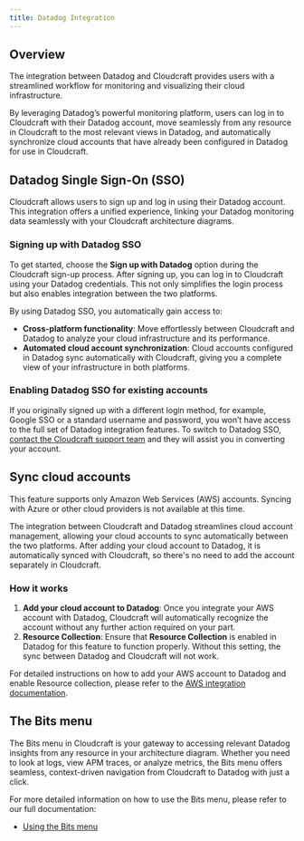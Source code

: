 ```yaml
---
title: Datadog Integration
---
```


## Overview

The integration between Datadog and Cloudcraft provides users with a streamlined workflow for monitoring and visualizing their cloud infrastructure.

By leveraging Datadog’s powerful monitoring platform, users can log in to Cloudcraft with their Datadog account, move seamlessly from any resource in Cloudcraft to the most relevant views in Datadog, and automatically synchronize cloud accounts that have already been configured in Datadog for use in Cloudcraft.

## Datadog Single Sign-On (SSO)

Cloudcraft allows users to sign up and log in using their Datadog account. This integration offers a unified experience, linking your Datadog monitoring data seamlessly with your Cloudcraft architecture diagrams.

### Signing up with Datadog SSO

To get started, choose the **Sign up with Datadog** option during the Cloudcraft sign-up process. After signing up, you can log in to Cloudcraft using your Datadog credentials. This not only simplifies the login process but also enables integration between the two platforms.

By using Datadog SSO, you automatically gain access to:

- **Cross-platform functionality**: Move effortlessly between Cloudcraft and Datadog to analyze your cloud infrastructure and its performance.
- **Automated cloud account synchronization**: Cloud accounts configured in Datadog sync automatically with Cloudcraft, giving you a complete view of your infrastructure in both platforms.

### Enabling Datadog SSO for existing accounts

If you originally signed up with a different login method, for example, Google SSO or a standard username and password, you won’t have access to the full set of Datadog integration features. To switch to Datadog SSO, [contact the Cloudcraft support team][1] and they will assist you in converting your account.

## Sync cloud accounts

<div class="alert alert-info">This feature supports only Amazon Web Services (AWS) accounts. Syncing with Azure or other cloud providers is not available at this time.</div>

The integration between Cloudcraft and Datadog streamlines cloud account management, allowing your cloud accounts to sync automatically between the two platforms. After adding your cloud account to Datadog, it is automatically synced with Cloudcraft, so there's no need to add the account separately in Cloudcraft.

### How it works

1. **Add your cloud account to Datadog**: Once you integrate your AWS account with Datadog, Cloudcraft will automatically recognize the account without any further action required on your part.
2. **Resource Collection**: Ensure that **Resource Collection** is enabled in Datadog for this feature to function properly. Without this setting, the sync between Datadog and Cloudcraft will not work.

For detailed instructions on how to add your AWS account to Datadog and enable Resource collection, please refer to the [AWS integration documentation][2].

## The Bits menu

The Bits menu in Cloudcraft is your gateway to accessing relevant Datadog insights from any resource in your architecture diagram. Whether you need to look at logs, view APM traces, or analyze metrics, the Bits menu offers seamless, context-driven navigation from Cloudcraft to Datadog with just a click.

For more detailed information on how to use the Bits menu, please refer to our full documentation:

- [Using the Bits menu][3]

[1]: https://app.cloudcraft.co/app/support
[2]: /integrations/amazon_web_services/
[3]: /cloudcraft/getting-started/using-bits-menu/
